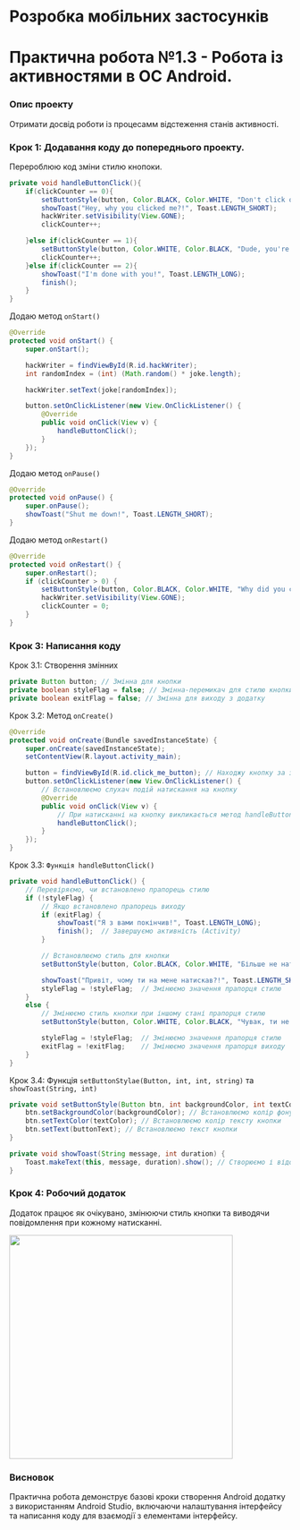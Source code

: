 # Розробка мобільних застосунків

# Практична робота №1.3 - Робота із активностями в ОС Android.

### Опис проекту
Отримати досвід роботи із процесамм відстеження станів активності.

### Крок 1: Додавання коду до попереднього проекту.
Перероблюю код зміни стилю кнопоки.
```java
private void handleButtonClick(){
    if(clickCounter == 0){
        setButtonStyle(button, Color.BLACK, Color.WHITE, "Don't click on me anymore!");
        showToast("Hey, why you clicked me?!", Toast.LENGTH_SHORT);
        hackWriter.setVisibility(View.GONE);
        clickCounter++;

    }else if(clickCounter == 1){
        setButtonStyle(button, Color.WHITE, Color.BLACK, "Dude, you're not serious");
        clickCounter++;
    }else if(clickCounter == 2){
        showToast("I'm done with you!", Toast.LENGTH_LONG);
        finish();
    }
}
```
Додаю метод ```onStart()```
```java
@Override
protected void onStart() {
    super.onStart();

    hackWriter = findViewById(R.id.hackWriter);
    int randomIndex = (int) (Math.random() * joke.length);

    hackWriter.setText(joke[randomIndex]);

    button.setOnClickListener(new View.OnClickListener() {
        @Override
        public void onClick(View v) {
            handleButtonClick();
        }
    });
}
```
Додаю метод ```onPause()```
```java
@Override
protected void onPause() {
    super.onPause();
    showToast("Shut me down!", Toast.LENGTH_SHORT);
}
```

Додаю метод ```onRestart()```
```java
@Override
protected void onRestart() {
    super.onRestart();
    if (clickCounter > 0) {
        setButtonStyle(button, Color.BLACK, Color.WHITE, "Why did you come back?");
        hackWriter.setVisibility(View.GONE);
        clickCounter = 0;
    }
}
```



### Крок 3: Написання коду
Крок 3.1: Створення змінних
```java
private Button button; // Змінна для кнопки
private boolean styleFlag = false; // Змінна-перемикач для стилю кнопки
private boolean exitFlag = false; // Змінна для виходу з додатку
```

Крок 3.2: Метод `onCreate()`

```java
@Override
protected void onCreate(Bundle savedInstanceState) {
    super.onCreate(savedInstanceState);
    setContentView(R.layout.activity_main);

    button = findViewById(R.id.click_me_button); // Находжу кнопку за заданим id раніше
    button.setOnClickListener(new View.OnClickListener() {
        // Встановлюємо слухач подій натискання на кнопку
        @Override
        public void onClick(View v) {
            // При натисканні на кнопку викликається метод handleButtonClick()
            handleButtonClick();
        }
    });
}
```

Крок 3.3: `Функція handleButtonClick()`
```java
private void handleButtonClick() {
    // Перевіряємо, чи встановлено прапорець стилю
    if (!styleFlag) {
        // Якщо встановлено прапорець виходу
        if (exitFlag) {
            showToast("Я з вами покінчив!", Toast.LENGTH_LONG);
            finish();  // Завершуємо активність (Activity)
        }

        // Встановлюємо стиль для кнопки
        setButtonStyle(button, Color.BLACK, Color.WHITE, "Більше не натискай на мене!");

        showToast("Привіт, чому ти на мене натискав?!", Toast.LENGTH_SHORT);
        styleFlag = !styleFlag;  // Змінюємо значення прапорця стилю
    }
    else {
        // Змінюємо стиль кнопки при іншому стані прапорця стилю
        setButtonStyle(button, Color.WHITE, Color.BLACK, "Чувак, ти не серйозний");

        styleFlag = !styleFlag;  // Змінюємо значення прапорця стилю
        exitFlag = !exitFlag;    // Змінюємо значення прапорця виходу
    }
}
```

Крок 3.4: Функція `setButtonStylae(Button, int, int, string)` та `showToast(String, int)`
```java
private void setButtonStyle(Button btn, int backgroundColor, int textColor, String buttonText) {
    btn.setBackgroundColor(backgroundColor); // Встановлюємо колір фону кнопки
    btn.setTextColor(textColor); // Встановлюємо колір тексту кнопки
    btn.setText(buttonText); // Встановлюємо текст кнопки
}
```
```java
private void showToast(String message, int duration) {
    Toast.makeText(this, message, duration).show(); // Створюємо і відображаємо повідомлення Toast з вказаним текстом і тривалістю
}
```

### Крок 4: Робочий додаток
Додаток працює як очікувано, змінюючи стиль кнопки та виводячи повідомлення при кожному натисканні.
<p>
  <img src="screenshots/4.gif" width="400px">
</p>

### Висновок
Практична робота демонструє базові кроки створення Android додатку з використанням Android Studio, включаючи налаштування інтерфейсу та написання коду для взаємодії з елементами інтерфейсу.
